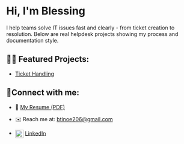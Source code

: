 <h1>Hi, I'm Blessing</h1>

I help teams solve IT issues fast and clearly - from ticket creation to resolution.
Below are real helpdesk projects showing my process and documentation style.

<h2>👨‍💻 Featured Projects:</h2>

- [Ticket Handling](https://github.com/Blessing0160/Ticket-Handling)
    
<h2>🤳Connect with me:</h2>

- 📄 [My Resume (PDF)](https://github.com/user-attachments/files/22733985/Blessing_Mwanza_IT_Helpdesk_Resume.pdf)
- ✉️ Reach me at: btinoe206@gmail.com 

- <img align="center" alt="Blessing | LinkedIn" width="22px" src="https://cdn.jsdelivr.net/npm/simple-icons@v3/icons/linkedin.svg"/> <a href="https://www.linkedin.com/in/blessing-m-b60897341/">LinkedIn</a>
